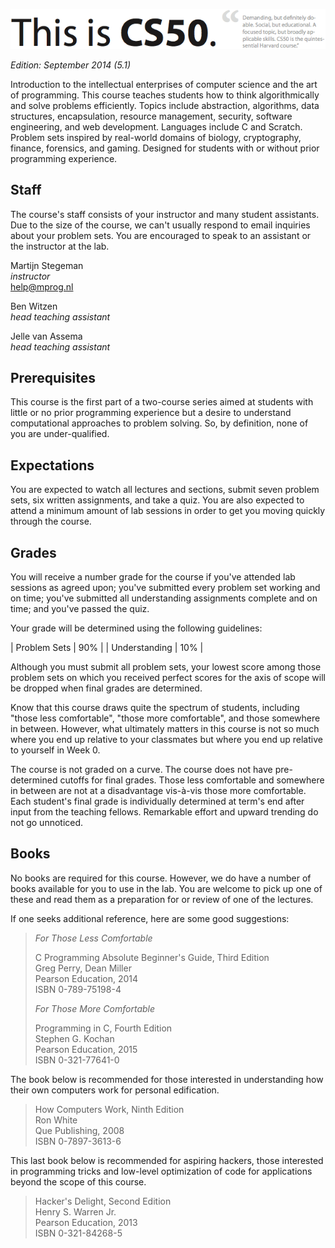 ![CS50 @ Minor Programmeren](cs50.png)

*Edition: September 2014 (5.1)*

Introduction to the intellectual enterprises of computer science and the art of
programming. This course teaches students how to think algorithmically and
solve problems efficiently. Topics include abstraction, algorithms, data
structures, encapsulation, resource management, security, software engineering,
and web development. Languages include C and Scratch. Problem sets inspired by
real-world domains of biology, cryptography, finance, forensics, and gaming.
Designed for students with or without prior programming experience.

## Staff

The course's staff consists of your instructor and many student assistants. Due
to the size of the course, we can't usually respond to email inquiries about
your problem sets. You are encouraged to speak to an assistant or the
instructor at the lab.

Martijn Stegeman  
*instructor*  
<help@mprog.nl>

Ben Witzen  
*head teaching assistant*  

Jelle van Assema  
*head teaching assistant*  

## Prerequisites

This course is the first part of a two-course series aimed at students with
little or no prior programming experience but a desire to understand
computational approaches to problem solving. So, by definition, none of you are
under-qualified.

## Expectations

You are expected to watch all lectures and sections, submit seven problem sets,
six written assignments, and take a quiz. You are also expected to attend a
minimum amount of lab sessions in order to get you moving quickly through the
course.

## Grades

You will receive a number grade for the course if you've attended lab sessions as agreed upon; you've submitted every problem set working and on time; you've submitted all understanding assignments complete and on time; and you've passed the quiz.

Your grade will be determined using the following guidelines:

| Problem Sets  | 90% |
| Understanding | 10% |

Although you must submit all problem sets, your lowest score among those
problem sets on which you received perfect scores for the axis of scope will be
dropped when final grades are determined.

Know that this course draws quite the spectrum of students, including "those
less comfortable", "those more comfortable", and those somewhere in between.
However, what ultimately matters in this course is not so much where you end up
relative to your classmates but where you end up relative to yourself in Week 0.

The course is not graded on a curve. The course does not have pre-determined
cutoffs for final grades. Those less comfortable and somewhere in between are
not at a disadvantage vis-à-vis those more comfortable. Each student's final
grade is individually determined at term's end after input from the teaching
fellows. Remarkable effort and upward trending do not go unnoticed.

## Books

No books are required for this course. However, we do have a number of books
available for you to use in the lab. You are welcome to pick up one of
these and read them as a preparation for or review of one of the lectures.

If one seeks additional reference, here are some good suggestions:

> *For Those Less Comfortable*
> 
> C Programming Absolute Beginner's Guide, Third Edition  
> Greg Perry, Dean Miller  
> Pearson Education, 2014  
> ISBN 0-789-75198-4
> 
> *For Those More Comfortable*
> 
> Programming in C, Fourth Edition  
> Stephen G. Kochan  
> Pearson Education, 2015  
> ISBN 0-321-77641-0

The book below is recommended for those interested in understanding how their
own computers work for personal edification.

> How Computers Work, Ninth Edition  
> Ron White  
> Que Publishing, 2008  
> ISBN 0-7897-3613-6

This last book below is recommended for aspiring hackers, those interested in
programming tricks and low-level optimization of code for applications beyond
the scope of this course.

> Hacker's Delight, Second Edition  
> Henry S. Warren Jr.  
> Pearson Education, 2013  
> ISBN 0-321-84268-5
